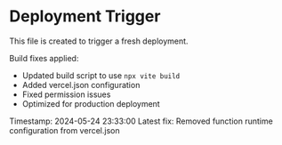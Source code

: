 # Deployment Trigger

This file is created to trigger a fresh deployment.

Build fixes applied:
- Updated build script to use `npx vite build`
- Added vercel.json configuration
- Fixed permission issues
- Optimized for production deployment

Timestamp: 2024-05-24 23:33:00
Latest fix: Removed function runtime configuration from vercel.json

